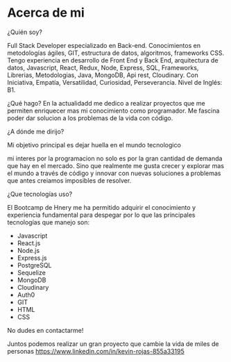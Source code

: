 # Acerca de mi

¿Quién soy?

Full Stack Developer especializado en Back-end. Conocimientos en metodologías ágiles, GIT, estructura de datos, algoritmos, frameworks CSS. Tengo experiencia en desarrollo de Front End y Back End, arquitectura de datos, Javascript, React, Redux, Node, Express, SQL, Frameworks, Librerias, Metodologias, Java, MongoDB, Api rest, Cloudinary. Con Iniciativa, Empatía, Versatilidad, Curiosidad, Perseverancia. Nivel de Inglés: B1.

¿Qué hago?
En la actualidadd me dedico a realizar proyectos que me permiten enriquecer mas mi conocimiento como programador. Me fascina poder dar solucion a los problemas de la vida con código.

¿A dónde me dirijo?

Mi objetivo principal es dejar huella en el mundo tecnologico

mi interes por la programacion no solo es por la gran cantidad de demanda que hay en el mercado. Sino que realmente me gusta crecer y explorar mas el mundo a través de código y innovar con nuevas soluciones a problemas que antes creiamos imposibles de resolver.

¿Que tecnologías uso?

El Bootcamp de Hnery me ha permitido adquirir el conocimiento y experiencia fundamental para despegar por lo que las principales tecnologías que manejo son:

- Javascript 
- React.js
- Node.js 
- Express.js
- PostgreSQL
- Sequelize 
- MongoDB
- Cloudinary
- Auth0
- GIT
- HTML
- CSS

No dudes en contactarme!

Juntos podemos realizar un gran proyecto que cambie la vida de miles de personas
https://www.linkedin.com/in/kevin-rojas-855a33195

